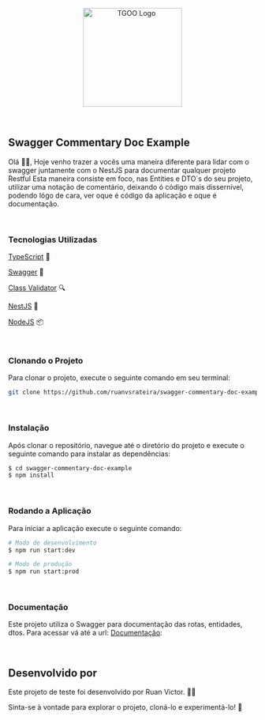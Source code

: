 [circleci-image]: https://img.shields.io/circleci/build/github/nestjs/nest/master?token=abc123def456

<p align="center">
  <img style="margin: auto" src="https://tgoo.world/images/tgoo.png" width="200" alt="TGOO Logo" />
</p>

<br />

## Swagger Commentary Doc Example

Olá 🙋‍♂️, 
Hoje venho trazer a vocês uma maneira diferente para lidar com o swagger juntamente com o NestJS para documentar qualquer projeto Restful 
Esta maneira consiste em foco, nas Entities e DTO´s do seu projeto, utilizar uma notação de comentário, deixando ó código mais dissernível, podendo lógo de cara, ver oque é código da aplicação e oque é documentação.

<br />

### Tecnologias Utilizadas

[TypeScript](https://www.typescriptlang.org/) 🧪

[Swagger](https://swagger.io/) 📜

[Class Validator](https://www.npmjs.com/package/class-validator) 🔍

[NestJS](https://docs.nestjs.com/) 🏢

[NodeJS](https://nodejs.org/en) 📦

<br />

### Clonando o Projeto

Para clonar o projeto, execute o seguinte comando em seu terminal:
```bash
git clone https://github.com/ruanvsrateira/swagger-commentary-doc-example
```

<br />

### Instalação

Após clonar o repositório, navegue até o diretório do projeto e execute o seguinte comando para instalar as dependências:

```bash
$ cd swagger-commentary-doc-example
$ npm install
```

<br />

### Rodando a Aplicação

Para iniciar a aplicação execute o seguinte comando:
```bash
# Modo de desenvolvimento
$ npm run start:dev

# Modo de produção
$ npm run start:prod
```
<br />

### Documentação

Este projeto utiliza o Swagger para documentação das rotas, entidades, dtos. Para acessar vá até a url: [Documentação](http://localhost:3000/api):

<br />

## Desenvolvido por

Este projeto de teste foi desenvolvido por Ruan Victor. 👨‍💻

Sinta-se à vontade para explorar o projeto, cloná-lo e experimentá-lo! 🚀

